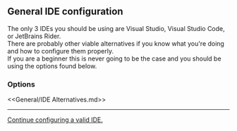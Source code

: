## General IDE configuration

The only 3 IDEs you should be using are Visual Studio, Visual Studio Code, or JetBrains Rider.  
There are probably other viable alternatives if you know what you're doing and how to configure them properly.  
If you are a beginner this is never going to be the case and you should be using the options found below.

### Options

<<General/IDE Alternatives.md>>

---  

[Continue configuring a valid IDE.](../IDE%20Configuration.md)